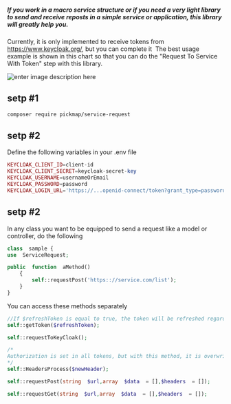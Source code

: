
#####  If you work in a macro service structure or if you need a very light library to send and receive reposts in a simple service or application, this library will greatly help you.

Currently, it is only implemented to receive tokens from https://www.keycloak.org/, but you can complete it
‍‍‍‍
The best usage example is shown in this chart so that you can do the "Request To Service With Token" step with this library.

![enter image description here](https://s6.uupload.ir/files/chart_sm7v.jpg)


## setp #1
```bash
composer require pickmap/service-request
```
## setp #2
Define the following variables in your .env file
```php
KEYCLOAK_CLIENT_ID=client-id
KEYCLOAK_CLIENT_SECRET=keycloak-secret-key
KEYCLOAK_USERNAME=usernameOrEmail
KEYCLOAK_PASSWORD=password
KEYCLOAK_LOGIN_URL='https://...openid-connect/token?grant_type=password'
```

## setp #2
In any class you want to be equipped to send a request like a model or controller, do the following
```php
class  sample {
use  ServiceRequest;

public  function  aMethod()
	{
		self::requestPost('https:://service.com/list');
	}
}
```
You can access these methods separately
```php
//If $refreshToken is equal to true, the token will be refreshed regardless of the cache
self::getToken($refreshToken);

self::requestToKeyCloak();

/*
Authorization is set in all tokens, but with this method, it is overwritten by the third parameter of post and get methods.
*/
self::HeadersProcess($newHeader);

self::requestPost(string  $url,array  $data  = [],$headers  = []);

self::requestGet(string  $url,array  $data  = [],$headers  = []);
```
